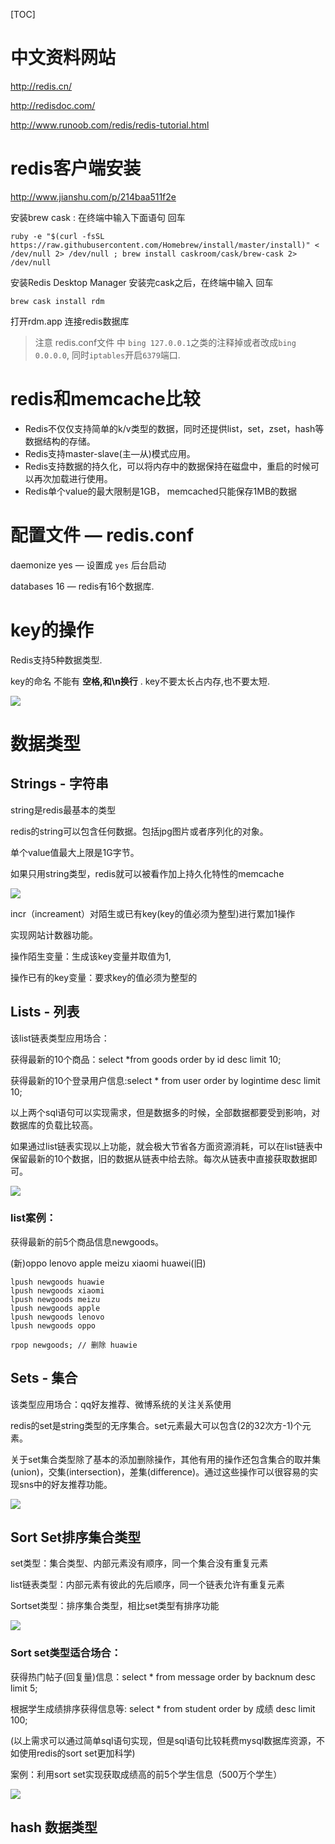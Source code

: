 [TOC]

# 中文资料网站

http://redis.cn/

http://redisdoc.com/

http://www.runoob.com/redis/redis-tutorial.html



# redis客户端安装

http://www.jianshu.com/p/214baa511f2e

安装brew cask : 在终端中输入下面语句 回车

`ruby -e "$(curl -fsSL https://raw.githubusercontent.com/Homebrew/install/master/install)" < /dev/null 2> /dev/null ; brew install caskroom/cask/brew-cask 2> /dev/null`

安装Redis Desktop Manager
安装完cask之后，在终端中输入 回车

`brew cask install rdm`

打开rdm.app 连接redis数据库

> 注意 redis.conf文件 中 `bing 127.0.0.1`之类的注释掉或者改成`bing 0.0.0.0`, 同时`iptables`开启`6379`端口.



# redis和memcache比较

-  Redis不仅仅支持简单的k/v类型的数据，同时还提供list，set，zset，hash等数据结构的存储。
-  Redis支持master-slave(主—从)模式应用。
-  Redis支持数据的持久化，可以将内存中的数据保持在磁盘中，重启的时候可以再次加载进行使用。
-  Redis单个value的最大限制是1GB， memcached只能保存1MB的数据



# 配置文件 — redis.conf

daemonize yes — 设置成 `yes` 后台启动

databases 16 —  redis有16个数据库.

# key的操作

Redis支持5种数据类型.

key的命名 不能有 **空格,和\n换行** .    key不要太长占内存,也不要太短.

![](https://ws4.sinaimg.cn/large/006tNc79ly1fh5jp8oixtj30kg09o752.jpg)



# 数据类型

## Strings - 字符串

string是redis最基本的类型

redis的string可以包含任何数据。包括jpg图片或者序列化的对象。

单个value值最大上限是1G字节。 

如果只用string类型，redis就可以被看作加上持久化特性的memcache

![](https://ws4.sinaimg.cn/large/006tNc79ly1fh5k4c43xsj30h605s74p.jpg)

incr（increament）对陌生或已有key(key的值必须为整型)进行累加1操作

 实现网站计数器功能。

操作陌生变量：生成该key变量并取值为1,

操作已有的key变量：要求key的值必须为整型的



## Lists - 列表

该list链表类型应用场合：

获得最新的10个商品：select *from goods order by id desc limit 10;

获得最新的10个登录用户信息:select * from user order by logintime desc limit 10;

​       以上两个sql语句可以实现需求，但是数据多的时候，全部数据都要受到影响，对数据库的负载比较高。

​       如果通过list链表实现以上功能，就会极大节省各方面资源消耗，可以在list链表中保留最新的10个数据，旧的数据从链表中给去除。每次从链表中直接获取数据即可。

![](https://ws4.sinaimg.cn/large/006tNc79ly1fh5mlvdsfpj30py06ogm8.jpg)

### list案例：

获得最新的前5个商品信息newgoods。

(新)oppo  lenovo apple meizu xiaomi   huawei(旧)

```redis
lpush newgoods huawie
lpush newgoods xiaomi
lpush newgoods meizu
lpush newgoods apple
lpush newgoods lenovo
lpush newgoods oppo

rpop newgoods; // 删除 huawie
```



## Sets - 集合

该类型应用场合：qq好友推荐、微博系统的关注关系使用

redis的set是string类型的无序集合。set元素最大可以包含(2的32次方-1)个元素。

关于set集合类型除了基本的添加删除操作，其他有用的操作还包含集合的取并集(union)，交集(intersection)，差集(difference)。通过这些操作可以很容易的实现sns中的好友推荐功能。

![](https://ws1.sinaimg.cn/large/006tNc79ly1fh5nvftz3cj30nh08zdgw.jpg)



## Sort Set排序集合类型

set类型：集合类型、内部元素没有顺序，同一个集合没有重复元素

list链表类型：内部元素有彼此的先后顺序，同一个链表允许有重复元素

Sortset类型：排序集合类型，相比set类型有排序功能

![](https://ws1.sinaimg.cn/large/006tKfTcly1fh6g3s0n8cj30m407wjs6.jpg)







### Sort set类型适合场合：

获得热门帖子(回复量)信息：select * from message order by backnum desc limit 5;

根据学生成绩排序获得信息等: select * from student order by 成绩 desc limit 100;

(以上需求可以通过简单sql语句实现，但是sql语句比较耗费mysql数据库资源，不如使用redis的sort set更加科学)

案例：利用sort set实现获取成绩高的前5个学生信息（500万个学生）

![](https://ws1.sinaimg.cn/large/006tKfTcly1fh6gsugmq0j30hs080q30.jpg)





## hash 数据类型



